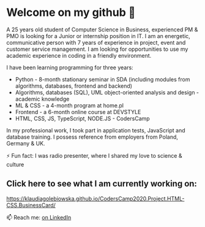 

# Welcome on my github  👋


A 25 years old student of Computer Science in Business, experienced PM & PMO is looking for a Junior or internship position in IT. I am an energetic, communicative person with 7 years of experience in project, event and customer service management. I am looking for opportunities to use my academic experience in coding in a friendly environment.  

I have been learning programming for three years:
- Python - 8-month stationary seminar in SDA (including modules from algorithms, databases, frontend and backend)
- Algorithms, databases (SQL), UML object-oriented analysis and design - academic knowledge
- ML & CSS - a 4-month program at home.pl
- Frontend - a 6-month online course at DEVSTYLE
- HTML, CSS, JS, TypeScript, NODE.JS - CodersCamp

In my professional work, I took part in application tests, JavaScript and database training. I possess reference from employers from Poland, Germany & UK. 

⚡ Fun fact: I was radio presenter, where I shared my love to science & culture

## Click here to see what I am currently working on:
https://klaudiagolebiowska.github.io/CodersCamp2020.Project.HTML-CSS.BusinessCard/

📫 Reach me: [on LinkedIn](https://www.linkedin.com/in/kgolebiowska/)


